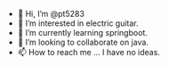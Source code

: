 - 👋 Hi, I’m @pt5283
- 👀 I’m interested in electric guitar.
- 🌱 I’m currently learning springboot.
- 💞️ I’m looking to collaborate on java.
- 📫 How to reach me ... I have no ideas.

<!---
pt5283/pt5283 is a ✨ special ✨ repository because its `README.md` (this file) appears on your GitHub profile.
You can click the Preview link to take a look at your changes.
--->

